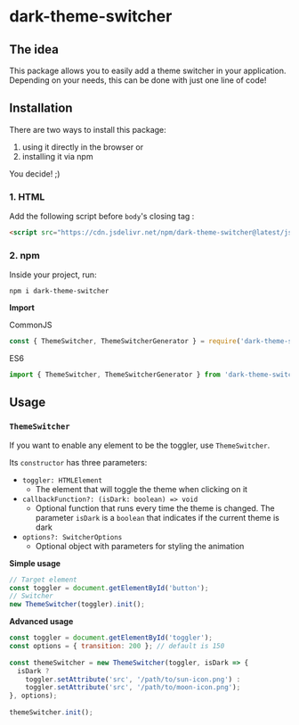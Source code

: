 # dark-theme-switcher

## The idea

This package allows you to easily add a theme switcher in your application. Depending on your needs, this can be done with just one line of code!

## Installation

There are two ways to install this package:

1. using it directly in the browser or
2. installing it via npm

You decide! ;)

### 1. HTML

Add the following script before `body`'s closing tag :

```html
<script src="https://cdn.jsdelivr.net/npm/dark-theme-switcher@latest/js/dark-theme-switcher.min.js"></script>
```

### 2. npm

Inside your project, run:

`npm i dark-theme-switcher`

**Import**

CommonJS

```js
const { ThemeSwitcher, ThemeSwitcherGenerator } = require('dark-theme-switcher');
```

ES6

```js
import { ThemeSwitcher, ThemeSwitcherGenerator } from 'dark-theme-switcher';
```

## Usage

### `ThemeSwitcher`

If you want to enable any element to be the toggler, use `ThemeSwitcher`.

Its `constructor` has three parameters:

- `toggler: HTMLElement`
  - The element that will toggle the theme when clicking on it
- `callbackFunction?: (isDark: boolean) => void`
  - Optional function that runs every time the theme is changed. The parameter `isDark` is a `boolean` that indicates if the current theme is dark
- `options?: SwitcherOptions`
  - Optional object with parameters for styling the animation

**Simple usage**

```js
// Target element
const toggler = document.getElementById('button');
// Switcher
new ThemeSwitcher(toggler).init();
```

**Advanced usage**

```js
const toggler = document.getElementById('toggler');
const options = { transition: 200 }; // default is 150
    
const themeSwitcher = new ThemeSwitcher(toggler, isDark => {
  isDark ?
    toggler.setAttribute('src', '/path/to/sun-icon.png') :
    toggler.setAttribute('src', '/path/to/moon-icon.png');
}, options);
    
themeSwitcher.init();
```